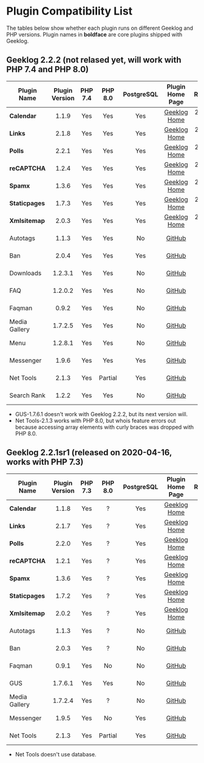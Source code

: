 # Plugin Compatibility List
The tables below show whether each plugin runs on different Geeklog and PHP versions.  Plugin names in **boldface** are core plugins shipped with Geeklog.


## Geeklog 2.2.2 (not relased yet, will work with PHP 7.4 and PHP 8.0) ##
|      Plugin Name|Plugin Version|PHP 7.4|PHP 8.0|PostgreSQL|                                         Plugin Home Page|  Released|
|             ----|         :---:|  :---:|  :---:|     :---:|                                                    :---:|     :---:|
|     **Calendar**|         1.1.9|    Yes|    Yes|       Yes|                  [Geeklog Home](https://www.geeklog.net)|2022-??-??|
|        **Links**|         2.1.8|    Yes|    Yes|       Yes|                  [Geeklog Home](https://www.geeklog.net)|2022-??-??|
|        **Polls**|         2.2.1|    Yes|    Yes|       Yes|                  [Geeklog Home](https://www.geeklog.net)|2022-??-??|
|    **reCAPTCHA**|         1.2.4|    Yes|    Yes|       Yes|                  [Geeklog Home](https://www.geeklog.net)|2022-??-??|
|        **Spamx**|         1.3.6|    Yes|    Yes|       Yes|                  [Geeklog Home](https://www.geeklog.net)|2022-??-??|
|  **Staticpages**|         1.7.3|    Yes|    Yes|       Yes|                  [Geeklog Home](https://www.geeklog.net)|2022-??-??|
|   **Xmlsitemap**|         2.0.3|    Yes|    Yes|       Yes|                  [Geeklog Home](https://www.geeklog.net)|2022-??-??|
|         Autotags|         1.1.3|    Yes|    Yes|        No|    [GitHub](https://github.com/Geeklog-Plugins/autotags)|2020-04-18|
|              Ban|         2.0.4|    Yes|    Yes|       Yes|         [GitHub](https://github.com/Geeklog-Plugins/ban)|2022-01-20|
|        Downloads|       1.2.3.1|    Yes|    Yes|        No|   [GitHub](https://github.com/Geeklog-Plugins/downloads)|2022-03-08|
|              FAQ|       1.2.0.2|    Yes|    Yes|        No|         [GitHub](https://github.com/Geeklog-Plugins/faq)|2022-03-10|
|           Faqman|         0.9.2|    Yes|    Yes|        No|      [GitHub](https://github.com/Geeklog-Plugins/faqman)|2022-01-18|
|    Media Gallery|       1.7.2.5|    Yes|    Yes|        No|[GitHub](https://github.com/Geeklog-Plugins/mediagallery)|2022-03-10|
|             Menu|       1.2.8.1|    Yes|    Yes|        No|        [GitHub](https://github.com/Geeklog-Plugins/menu)|2022-03-10|
|        Messenger|         1.9.6|    Yes|    Yes|       Yes|   [GitHub](https://github.com/Geeklog-Plugins/messenger)|2022-01-18|
|        Net Tools|         2.1.3|    Yes|Partial|       Yes|    [GitHub](https://github.com/Geeklog-Plugins/nettools)|2020-04-20|
|      Search Rank|         1.2.2|    Yes|    Yes|        No|  [GitHub](https://github.com/Geeklog-Plugins/searchrank)|2022-03-08|

* GUS-1.7.6.1 doesn't work with Geeklog 2.2.2, but its next version will.
* Net Tools-2.1.3 works with PHP 8.0, but whois feature errors out because accessing array elements with curly braces was dropped with PHP 8.0.

## Geeklog 2.2.1sr1 (released on 2020-04-16, works with PHP 7.3) ##
|      Plugin Name|Plugin Version|PHP 7.3|PHP 8.0|PostgreSQL|                                         Plugin Home Page|  Released|
|             ----|         :---:|  :---:|  :---:|     :---:|                                                    :---:|     :---:|
|     **Calendar**|         1.1.8|    Yes|      ?|       Yes|                  [Geeklog Home](https://www.geeklog.net)|2020-04-16|
|        **Links**|         2.1.7|    Yes|      ?|       Yes|                  [Geeklog Home](https://www.geeklog.net)|2020-04-16|
|        **Polls**|         2.2.0|    Yes|      ?|       Yes|                  [Geeklog Home](https://www.geeklog.net)|2020-04-16|
|    **reCAPTCHA**|         1.2.1|    Yes|      ?|       Yes|                  [Geeklog Home](https://www.geeklog.net)|2020-04-16|
|        **Spamx**|         1.3.6|    Yes|      ?|       Yes|                  [Geeklog Home](https://www.geeklog.net)|2020-04-16|
|  **Staticpages**|         1.7.2|    Yes|      ?|       Yes|                  [Geeklog Home](https://www.geeklog.net)|2020-04-16|
|   **Xmlsitemap**|         2.0.2|    Yes|      ?|       Yes|                  [Geeklog Home](https://www.geeklog.net)|2020-04-16|
|         Autotags|         1.1.3|    Yes|      ?|        No|    [GitHub](https://github.com/Geeklog-Plugins/autotags)|2020-04-18|
|              Ban|         2.0.3|    Yes|      ?|        No|         [GitHub](https://github.com/Geeklog-Plugins/ban)|2019-09-28|
|           Faqman|         0.9.1|    Yes|     No|        No|      [GitHub](https://github.com/Geeklog-Plugins/faqman)|2018-06-07|
|              GUS|       1.7.6.1|    Yes|    Yes|        No|         [GitHub](https://github.com/Geeklog-Plugins/gus)|2020-04-28|
|    Media Gallery|       1.7.2.4|    Yes|      ?|        No|[GitHub](https://github.com/Geeklog-Plugins/mediagallery)|2020-06-09|
|        Messenger|         1.9.5|    Yes|     No|       Yes|   [GitHub](https://github.com/Geeklog-Plugins/messenger)|2020-06-09|
|        Net Tools|         2.1.3|    Yes|Partial|       Yes|    [GitHub](https://github.com/Geeklog-Plugins/nettools)|2020-04-20|

* Net Tools doesn't use database.
